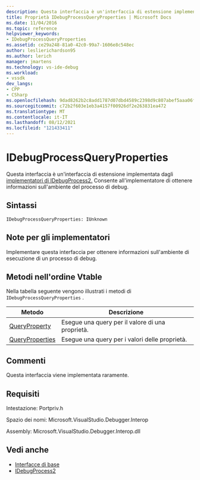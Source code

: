 ```yaml
---
description: Questa interfaccia è un'interfaccia di estensione implementata dagli implementatori di IDebugProcess2.
title: Proprietà IDebugProcessQueryProperties | Microsoft Docs
ms.date: 11/04/2016
ms.topic: reference
helpviewer_keywords:
- IDebugProcessQueryProperties
ms.assetid: ce29a248-81a0-42c0-99a7-1606e8c548ec
author: leslierichardson95
ms.author: lerich
manager: jmartens
ms.technology: vs-ide-debug
ms.workload:
- vssdk
dev_langs:
- CPP
- CSharp
ms.openlocfilehash: 9dad8262b2c8add1787d07dbd4589c2398d9c807abef5aaa06fc3ba46244f193
ms.sourcegitcommit: c72b2f603e1eb3a4157f00926df2e263831ea472
ms.translationtype: MT
ms.contentlocale: it-IT
ms.lasthandoff: 08/12/2021
ms.locfileid: "121433411"
---
```

# <a name="idebugprocessqueryproperties"></a>IDebugProcessQueryProperties
Questa interfaccia è un'interfaccia di estensione implementata dagli [implementatori di IDebugProcess2.](../../../extensibility/debugger/reference/idebugprocess2.md) Consente all'implementatore di ottenere informazioni sull'ambiente del processo di debug.

## <a name="syntax"></a>Sintassi

```
IDebugProcessQueryProperties: IUnknown
```

## <a name="notes-for-implementers"></a>Note per gli implementatori
 Implementare questa interfaccia per ottenere informazioni sull'ambiente di esecuzione di un processo di debug.

## <a name="methods-in-vtable-order"></a>Metodi nell'ordine Vtable
 Nella tabella seguente vengono illustrati i metodi di `IDebugProcessQueryProperties` .

|Metodo|Descrizione|
|------------|-----------------|
|[QueryProperty](../../../extensibility/debugger/reference/idebugprocessqueryproperties-queryproperty.md)|Esegue una query per il valore di una proprietà.|
|[QueryProperties](../../../extensibility/debugger/reference/idebugprocessqueryproperties-queryproperties.md)|Esegue una query per i valori delle proprietà.|

## <a name="remarks"></a>Commenti
 Questa interfaccia viene implementata raramente.

## <a name="requirements"></a>Requisiti
 Intestazione: Portpriv.h

 Spazio dei nomi: Microsoft.VisualStudio.Debugger.Interop

 Assembly: Microsoft.VisualStudio.Debugger.Interop.dll

## <a name="see-also"></a>Vedi anche
- [Interfacce di base](../../../extensibility/debugger/reference/core-interfaces.md)
- [IDebugProcess2](../../../extensibility/debugger/reference/idebugprocess2.md)
